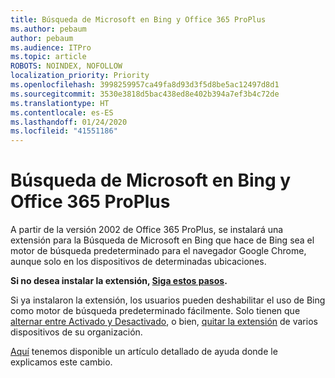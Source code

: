 ```yaml
---
title: Búsqueda de Microsoft en Bing y Office 365 ProPlus
ms.author: pebaum
author: pebaum
ms.audience: ITPro
ms.topic: article
ROBOTS: NOINDEX, NOFOLLOW
localization_priority: Priority
ms.openlocfilehash: 3998259957ca49fa8d93d3f5d8be5ac12497d8d1
ms.sourcegitcommit: 3530e3818d5bac438ed8e402b394a7ef3b4c72de
ms.translationtype: HT
ms.contentlocale: es-ES
ms.lasthandoff: 01/24/2020
ms.locfileid: "41551186"
---
```

# <a name="microsoft-search-in-bing-and-office-365-proplus"></a>Búsqueda de Microsoft en Bing y Office 365 ProPlus

A partir de la versión 2002 de Office 365 ProPlus, se instalará una extensión para la Búsqueda de Microsoft en Bing que hace de Bing sea el motor de búsqueda predeterminado para el navegador Google Chrome, aunque solo en los dispositivos de determinadas ubicaciones.

**Si no desea instalar la extensión, [Siga estos pasos](https://docs.microsoft.com/deployoffice/microsoft-search-bing#how-to-exclude-the-extension-for-microsoft-search-in-bing-from-being-installed).**

Si ya instalaron la extensión, los usuarios pueden deshabilitar el uso de Bing como motor de búsqueda predeterminado fácilmente. Solo tienen que [alternar entre Activado y Desactivado](https://docs.microsoft.com/deployoffice/microsoft-search-bing#change-whether-bing-is-the-default-search-engine-for-google-chrome), o bien, [quitar la extensión](https://docs.microsoft.com/deployoffice/microsoft-search-bing#how-to-remove-the-extension-after-its-been-installed) de varios dispositivos de su organización.

[Aquí](https://docs.microsoft.com/deployoffice/microsoft-search-bing) tenemos disponible un artículo detallado de ayuda donde le explicamos este cambio.